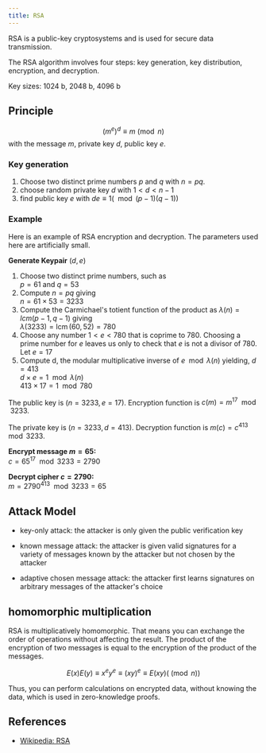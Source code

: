 ```yaml
---
title: RSA
---
```


RSA is a public-key cryptosystems and is used for secure data transmission.

The RSA algorithm involves four steps: key generation, key distribution, encryption, and decryption.

Key sizes: 1024 b, 2048 b, 4096 b

## Principle

$${\displaystyle (m^{e})^{d}\equiv m{\pmod {n}}}$$
with the message $m$, private key $d$, public key $e$.



### Key generation

1. Choose two distinct prime numbers $p$ and $q$ with $n = pq$.
1. choose random private key $d$ with $1 < d < n-1$
1. find public key $e$ with $de \equiv 1 (\mod (p-1)(q-1))$



### Example
Here is an example of RSA encryption and decryption. The parameters used here are artificially small.

**Generate Keypair** $(d, e)$

1. Choose two distinct prime numbers, such as</br>
	$p=61$ and $q=53$
1. Compute $n = pq$ giving</br>
	$n=61\times 53=3233$
1. Compute the Carmichael's totient function of the product as $λ(n) = lcm(p -1, q - 1)$ giving</br>
    $\lambda (3233)=\operatorname{lcm} (60,52)=780$
1. Choose any number $1 < e < 780$ that is coprime to $780$. Choosing a prime number for $e$ leaves us only to check that $e$ is not a divisor of 780.</br>
	Let $e=17$
1. Compute d, the modular multiplicative inverse of $e \mod λ(n)$ yielding,
    $d=413$</br>
    $d\times e=1{\mod {\lambda }}(n)$</br>
    $413\times 17=1{\mod {7}}80$

The public key is $(n = 3233, e = 17)$. Encryption function is $c(m)=m^{17}{\mod {3}}233$.

The private key is $(n = 3233, d = 413)$. Decryption function is $m(c)=c^{413}{\mod {3}}233$.

**Encrypt message $m = 65$:**</br>
$c=65^{17}{\mod {3}}233=2790$

**Decrypt cipher $c = 2790$:**</br> 
$m=2790^{413}{\mod {3}}233=65$



## Attack Model
* key-only attack: the attacker is only given the public verification key

* known message attack: the attacker is given valid signatures for a variety of messages known by the attacker but not chosen by the attacker


* adaptive chosen message attack: the attacker first learns signatures on arbitrary messages of the attacker's choice





## homomorphic multiplication
RSA is multiplicatively homomorphic. That means you can exchange the order of operations without affecting the result. The product of the encryption of two messages is equal to the encryption of the product of the messages. 

$$E(x)E(y) \equiv x^ey^e \equiv (xy)^e \equiv E(xy) (\pmod n)$$

Thus, you can perform calculations on encrypted data, without knowing the data, which is used in zero-knowledge proofs.


## References
* [Wikipedia: RSA](https://en.wikipedia.org/wiki/RSA_(cryptosystem))


